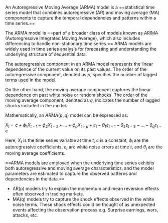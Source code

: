 An Autoregressive Moving Average (ARMA) model is a ==statistical time series model that combines autoregressive (AR) and moving average (MA) components to capture the temporal dependencies and patterns within a time series.== 

The ARMA model is ==part of a broader class of models known as ARIMA (Autoregressive Integrated Moving Average), which also includes differencing to handle non-stationary time series.== ARMA models are widely used in time series analysis for forecasting and understanding the underlying structure of sequential data.

The autoregressive component in an ARMA model represents the linear dependence of the current value on its past values. The order of the autoregressive component, denoted as $p$, specifies the number of lagged terms used in the model.

On the other hand, the moving average component captures the linear dependence on past white noise or random shocks. The order of the moving average component, denoted as $q$, indicates the number of lagged shocks included in the model.

Mathematically, an $ARMA(p, q)$ model can be expressed as:

$X_t = c + \phi_1X_{t-1} + \phi_2X_{t-2} + \ldots + \phi_pX_{t-p} + \varepsilon_t - \theta_1\varepsilon_{t-1} - \theta_2\varepsilon_{t-2} - \ldots - \theta_q\varepsilon_{t-q}$

Here, $X_t$ is the time series variable at time $t$, $c$ is a constant, $\phi_i$ are the autoregressive coefficients, $\varepsilon_t$ are white noise errors at time $t$, and $\theta_j$ are the moving average coefficients.

==ARMA models are employed when the underlying time series exhibits both autoregressive and moving average characteristics, and the model parameters are estimated to capture the observed patterns and dependencies in the data.==


- AR(p) models try to explain the momentum and mean reversion effects often observed in trading markets.
- MA(q) models try to capture the shock effects observed in the white noise terms. These shock effects could be thought of as unexpected events affecting the observation process e.g. Surprise earnings, wars, attacks, etc.